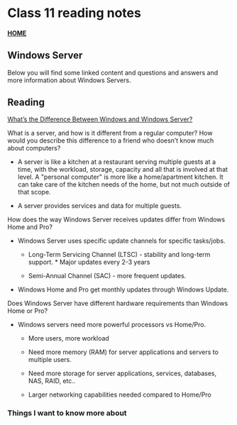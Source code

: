 # Class 11 reading notes

#### [HOME](https://cesarderio.github.io/reading-notes/)

## Windows Server

Below you will find some linked content and questions and answers and more information about Windows Servers.

## Reading

[What’s the Difference Between Windows and Windows Server?](https://www.howtogeek.com/404763/whats-the-difference-between-windows-and-windows-server/)

What is a server, and how is it different from a regular computer? How would you describe this difference to a friend who doesn’t know much about computers?

* A server is like a kitchen at a restaurant serving multiple guests at a time, with the workload, storage, capacity and all that is involved at that level. A "personal computer" is more like a home/apartment kitchen. It can take care of the kitchen needs of the home, but not much outside of that scope.

* A server provides services and data for multiple guests.

How does the way Windows Server receives updates differ from Windows Home and Pro?

* Windows Server uses specific update channels for specific tasks/jobs.
  * Long-Term Servicing Channel (LTSC) - stability and long-term support.  * Major updates every 2-3 years

  * Semi-Annual Channel (SAC) - more frequent updates.

* Windows Home and Pro get monthly updates through Windows Update.

Does Windows Server have different hardware requirements than Windows Home or Pro?

* Windows servers need more powerful processors vs Home/Pro.
  * More users, more workload

  * Need more memory (RAM) for server applications and servers to multiple users.

  * Need more storage for server applications, services, databases, NAS, RAID, etc..

  * Larger networking capabilities needed compared to Home/Pro

### Things I want to know more about
